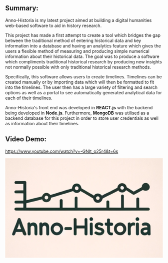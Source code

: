 ## Summary:
Anno-Historia is my latest project aimed at building a digital humanities web-based software to aid in history research.

This project has made a first attempt to create a tool which bridges the gap between the traditional
method of entering historical data and key information into a database and having an analytics
feature which gives the users a flexible method of measuring and producing simple numerical
information about their historical data. The goal was to produce a software which compliments
traditional historical research by producing new insights not normally possible with only traditional
historical research methods.

Specifically, this software allows users to create timelines. Timelines can be created manually or by importing data which will then be formatted to fit into the timelines.
The user then has a large variety of filtering and search options as well as a portal to see automatically generated analytical data for each of their timelines.

Anno-Historia's front end was developed in **REACT.js** with the backend being developed in **Node.js**. Furthermore, **MongoDB** was utilised as a backend database for this project
in order to store user credentials as well as information about their timelines.

## Video Demo:

https://www.youtube.com/watch?v=-GNIt_o25r4&t=6s

[![Anno-Historia Logo](ah_logo.png)](https://www.youtube.com/watch?v=-GNIt_o25r4&t=6s)


